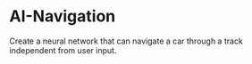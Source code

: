 # AI-Navigation
Create a neural network that can navigate a car through a track independent from user input.
